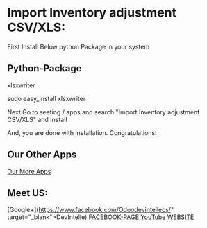 Import Inventory adjustment CSV/XLS:
=====================================

First Install Below python Package in your system

Python-Package
---------------

xlsxwriter

sudo easy_install xlsxwriter 

Next Go to seeting / apps and search "Import Inventory adjustment CSV/XLS" and Install 

And, you are done with installation. Congratulations!


Our Other Apps
----------------

[Our More Apps](https://apps.odoo.com/apps/modules/browse?search=devintelle)


Meet US:
---------

[Google+](https://www.facebook.com/Odoodevintellecs/" target="_blank">DevIntelle)
[FACEBOOK-PAGE](https://plus.google.com/u/0/106859683363969286567)
[YouTube](https://www.youtube.com/channel/UCrmu-T0c8rhMXGuB44bH7gA)
[WEBSITE](https://www.devintellecs.com/)
